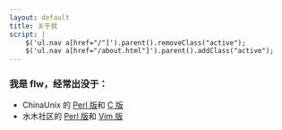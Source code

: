 ```yaml
---
layout: default
title: 关于我
script: |
    $('ul.nav a[href="/"]').parent().removeClass("active");
    $('ul.nav a[href="/about.html"]').parent().addClass("active");
---
```

### 我是 __flw__，经常出没于：
* ChinaUnix 的 [Perl 版](http://bbs.chinaunix.net/forum-25-1.html)和 [C 版](http://bbs.chinaunix.net/forum-23-1.html)
* 水木社区的 [Perl 版](http://www.newsmth.net/bbsdoc.php?board=Perl)和 [Vim 版](http://www.newsmth.net/bbsdoc.php?board=Vim)

